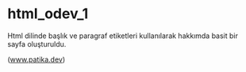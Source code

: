 # html_odev_1
Html dilinde başlık ve paragraf etiketleri kullanılarak hakkımda basit bir sayfa oluşturuldu.

(www.patika.dev)
